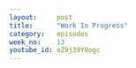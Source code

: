 ```yaml
---
layout:     post
title:      "Work In Progress"
category:   episodes
week_no:    13
youtube_id: oZ9j39Y8ogc
---
```

